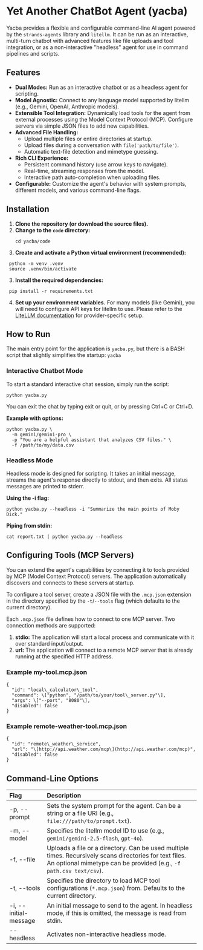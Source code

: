 # **Yet Another ChatBot Agent (yacba)**

Yacba provides a flexible and configurable command-line AI agent powered by the `strands-agents` library and `litellm`. It can be run as an interactive, multi-turn chatbot with advanced features like file uploads and tool integration, or as a non-interactive "headless" agent for use in command pipelines and scripts.

## **Features**

* **Dual Modes:** Run as an interactive chatbot or as a headless agent for scripting.  
* **Model Agnostic:** Connect to any language model supported by litellm (e.g., Gemini, OpenAI, Anthropic models).  
* **Extensible Tool Integration:** Dynamically load tools for the agent from external processes using the Model Context Protocol (MCP). Configure servers via simple JSON files to add new capabilities.  
* **Advanced File Handling:**  
  * Upload multiple files or entire directories at startup.  
  * Upload files during a conversation with `file('path/to/file')`.  
  * Automatic text-file detection and mimetype guessing.  
* **Rich CLI Experience:**  
  * Persistent command history (use arrow keys to navigate).  
  * Real-time, streaming responses from the model.  
  * Interactive path auto-completion when uploading files.  
* **Configurable:** Customize the agent's behavior with system prompts, different models, and various command-line flags.

## **Installation**

1. **Clone the repository (or download the source files).**  
2. **Change to the `code` directory:**
   ```
   cd yacba/code
   ```
2. **Create and activate a Python virtual environment (recommended):**
  ```
   python -m venv .venv  
   source .venv/bin/activate
  ```
3. **Install the required dependencies:**
  ```
   pip install -r requirements.txt
  ```

4. **Set up your environment variables.** For many models (like Gemini), you will need to configure API keys for litellm to use. Please refer to the [LiteLLM documentation](https://docs.litellm.ai/docs/providers) for provider-specific setup.

## **How to Run**

The main entry point for the application is `yacba.py`, but there is a BASH script that slightly simplifies the startup: `yacba`

### **Interactive Chatbot Mode**

To start a standard interactive chat session, simply run the script:

```
python yacba.py
```

You can exit the chat by typing exit or quit, or by pressing Ctrl+C or Ctrl+D.

**Example with options:**

```
python yacba.py \
  -m gemini/gemini-pro \
  -p "You are a helpful assistant that analyzes CSV files." \
  -f /path/to/my/data.csv
```

### **Headless Mode**

Headless mode is designed for scripting. It takes an initial message, streams the agent's response directly to stdout, and then exits. All status messages are printed to stderr.

**Using the \-i flag:**

```
python yacba.py --headless -i "Summarize the main points of Moby Dick."
```

**Piping from stdin:**

```
cat report.txt | python yacba.py --headless
```

## **Configuring Tools (MCP Servers)**

You can extend the agent's capabilities by connecting it to tools provided by MCP (Model Context Protocol) servers. The application automatically discovers and connects to these servers at startup.

To configure a tool server, create a JSON file with the `.mcp.json` extension in the directory specified by the `-t`/`--tools` flag (which defaults to the current directory).

Each `.mcp.json` file defines how to connect to one MCP server. Two connection methods are supported:

1. **stdio:** The application will start a local process and communicate with it over standard input/output.  
2. **url:** The application will connect to a remote MCP server that is already running at the specified HTTP address.

### **Example my-tool.mcp.json**

```
{  
  "id": "local\_calculator\_tool",  
  "command": \["python", "/path/to/your/tool\_server.py"\],  
  "args": \["--port", "8080"\],  
  "disabled": false  
}
```

### **Example remote-weather-tool.mcp.json**
```
{  
  "id": "remote\_weather\_service",  
  "url": "\[http://api.weather.com/mcp\](http://api.weather.com/mcp)",  
  "disabled": false  
}
```
## **Command-Line Options**

| Flag | Description |
| :---- | :---- |
| \-p, \--prompt | Sets the system prompt for the agent. Can be a string or a file URI (e.g., `file:///path/to/prompt.txt`). |
| \-m, \--model | Specifies the litellm model ID to use (e.g., `gemini/gemini-2.5-flash`, `gpt-4o`). |
| \-f, \--file | Uploads a file or a directory. Can be used multiple times. Recursively scans directories for text files. An optional mimetype can be provided (e.g., `-f path.csv text/csv`). |
| \-t, \--tools | Specifies the directory to load MCP tool configurations (`*.mcp.json`) from. Defaults to the current directory. |
| \-i, \--initial-message | An initial message to send to the agent. In headless mode, if this is omitted, the message is read from stdin. |
| \--headless | Activates non-interactive headless mode. |

